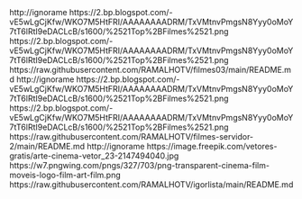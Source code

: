 <?xml version="1.0" encoding="UTF-8" standalone="yes"?>




<item>
<title>[B][COLOR white] Filmes Diversos Servidor [/COLOR][/B]</title>
<link>http://ignorame</link>
<thumbnail>https://2.bp.blogspot.com/-vE5wLgCjKfw/WKO7M5HtFRI/AAAAAAAADRM/TxVMtnvPmgsN8Yyy0oMoY7tT6lRtI9eDACLcB/s1600/%2521Top%2BFilmes%2521.png</thumbnail>
<fanart>https://2.bp.blogspot.com/-vE5wLgCjKfw/WKO7M5HtFRI/AAAAAAAADRM/TxVMtnvPmgsN8Yyy0oMoY7tT6lRtI9eDACLcB/s1600/%2521Top%2BFilmes%2521.png</fanart>
<externallink>https://raw.githubusercontent.com/RAMALHOTV/filmes03/main/README.md</externallink>
</item>
<item>
<title>[B][COLOR white] Filmes Diversos Servidor [/COLOR][/B]</title>
<link>http://ignorame</link>
<thumbnail>https://2.bp.blogspot.com/-vE5wLgCjKfw/WKO7M5HtFRI/AAAAAAAADRM/TxVMtnvPmgsN8Yyy0oMoY7tT6lRtI9eDACLcB/s1600/%2521Top%2BFilmes%2521.png</thumbnail>
<fanart>https://2.bp.blogspot.com/-vE5wLgCjKfw/WKO7M5HtFRI/AAAAAAAADRM/TxVMtnvPmgsN8Yyy0oMoY7tT6lRtI9eDACLcB/s1600/%2521Top%2BFilmes%2521.png</fanart>
<externallink>https://raw.githubusercontent.com/RAMALHOTV/filmes-servidor-2/main/README.md</externallink>
</item>


<item>
<title>[B][COLOR white] Filmes Por Categorias [/COLOR][/B]</title>
<link>http://ignorame</link>
<thumbnail>https://image.freepik.com/vetores-gratis/arte-cinema-vetor_23-2147494040.jpg</thumbnail>
<fanart>https://w7.pngwing.com/pngs/327/703/png-transparent-cinema-film-moveis-logo-film-art-film.png</fanart>
<externallink>https://raw.githubusercontent.com/RAMALHOTV/igorlista/main/README.md</externallink>
</item>
